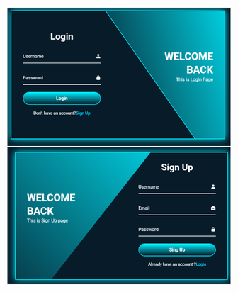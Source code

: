 ![image](https://github.com/BlenB-dev/Login-Singup/blob/main/Login.png?raw=true)
![image](https://github.com/BlenB-dev/Login-Singup/blob/main/singup.png?raw=true)
